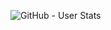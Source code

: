 ![GitHub - User Stats](https://github-readme-stats.vercel.app/api?username=eschan145&theme=radical&show_icons=true)
<!--![GitHub - Language Stats](https://github-readme-stats.vercel.app/api/top-langs/?username=eschan145&theme=radical&show_icons=true)-->
